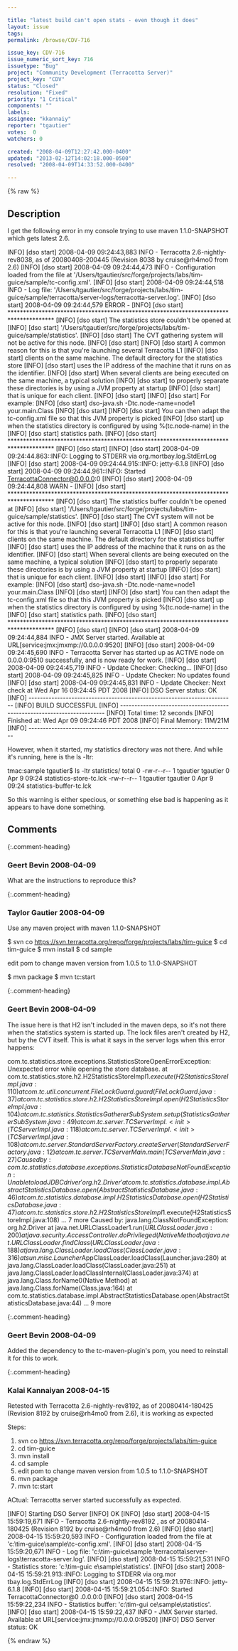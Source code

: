 ```yaml
---

title: "latest build can't open stats - even though it does"
layout: issue
tags: 
permalink: /browse/CDV-716

issue_key: CDV-716
issue_numeric_sort_key: 716
issuetype: "Bug"
project: "Community Development (Terracotta Server)"
project_key: "CDV"
status: "Closed"
resolution: "Fixed"
priority: "1 Critical"
components: ""
labels: 
assignee: "kkannaiy"
reporter: "tgautier"
votes:  0
watchers: 0

created: "2008-04-09T12:27:42.000-0400"
updated: "2013-02-12T14:02:18.000-0500"
resolved: "2008-04-09T14:33:52.000-0400"

---
```




{% raw %}



## Description

<div markdown="1" class="description">

I get the following error in my console trying to use maven 1.1.0-SNAPSHOT which gets latest 2.6.  

INFO] [dso start] 2008-04-09 09:24:43,883 INFO - Terracotta 2.6-nightly-rev8038, as of 20080408-200445 (Revision 8038 by cruise@rh4mo0 from 2.6)
[INFO] [dso start] 2008-04-09 09:24:44,473 INFO - Configuration loaded from the file at '/Users/tgautier/src/forge/projects/labs/tim-guice/sample/tc-config.xml'.
[INFO] [dso start] 2008-04-09 09:24:44,518 INFO - Log file: '/Users/tgautier/src/forge/projects/labs/tim-guice/sample/terracotta/server-logs/terracotta-server.log'.
[INFO] [dso start] 2008-04-09 09:24:44,579 ERROR - 
[INFO] [dso start] \*\*\*\*\*\*\*\*\*\*\*\*\*\*\*\*\*\*\*\*\*\*\*\*\*\*\*\*\*\*\*\*\*\*\*\*\*\*\*\*\*\*\*\*\*\*\*\*\*\*\*\*\*\*\*\*\*\*\*\*\*\*\*\*\*\*\*\*\*\*\*\*\*\*\*\*\*\*\*\*\*\*\*\*\*\*
[INFO] [dso start] The statistics store couldn't be opened at 
[INFO] [dso start] '/Users/tgautier/src/forge/projects/labs/tim-guice/sample/statistics'.
[INFO] [dso start] The CVT gathering system will not be active for this node.
[INFO] [dso start] 
[INFO] [dso start] A common reason for this is that you're launching several Terracotta L1
[INFO] [dso start] clients on the same machine. The default directory for the statistics store
[INFO] [dso start] uses the IP address of the machine that it runs on as the identifier.
[INFO] [dso start] When several clients are being executed on the same machine, a typical solution
[INFO] [dso start] to properly separate these directories is by using a JVM property at startup
[INFO] [dso start] that is unique for each client.
[INFO] [dso start] 
[INFO] [dso start] For example:
[INFO] [dso start]   dso-java.sh -Dtc.node-name=node1 your.main.Class
[INFO] [dso start] 
[INFO] [dso start] You can then adapt the tc-config.xml file so that this JVM property is picked
[INFO] [dso start] up when the statistics directory is configured by using %(tc.node-name) in the
[INFO] [dso start] statistics path.
[INFO] [dso start] \*\*\*\*\*\*\*\*\*\*\*\*\*\*\*\*\*\*\*\*\*\*\*\*\*\*\*\*\*\*\*\*\*\*\*\*\*\*\*\*\*\*\*\*\*\*\*\*\*\*\*\*\*\*\*\*\*\*\*\*\*\*\*\*\*\*\*\*\*\*\*\*\*\*\*\*\*\*\*\*\*\*\*\*\*\*
[INFO] [dso start] 
[INFO] [dso start] 2008-04-09 09:24:44.863::INFO:  Logging to STDERR via org.mortbay.log.StdErrLog
[INFO] [dso start] 2008-04-09 09:24:44.915::INFO:  jetty-6.1.8
[INFO] [dso start] 2008-04-09 09:24:44.961::INFO:  Started TerracottaConnector@0.0.0.0:0
[INFO] [dso start] 2008-04-09 09:24:44,808 WARN - 
[INFO] [dso start] \*\*\*\*\*\*\*\*\*\*\*\*\*\*\*\*\*\*\*\*\*\*\*\*\*\*\*\*\*\*\*\*\*\*\*\*\*\*\*\*\*\*\*\*\*\*\*\*\*\*\*\*\*\*\*\*\*\*\*\*\*\*\*\*\*\*\*\*\*\*\*\*\*\*\*\*\*\*\*\*\*\*\*\*\*\*
[INFO] [dso start] The statistics buffer couldn't be opened at 
[INFO] [dso start] '/Users/tgautier/src/forge/projects/labs/tim-guice/sample/statistics'.
[INFO] [dso start] The CVT system will not be active for this node.
[INFO] [dso start] 
[INFO] [dso start] A common reason for this is that you're launching several Terracotta L1
[INFO] [dso start] clients on the same machine. The default directory for the statistics buffer
[INFO] [dso start] uses the IP address of the machine that it runs on as the identifier.
[INFO] [dso start] When several clients are being executed on the same machine, a typical solution
[INFO] [dso start] to properly separate these directories is by using a JVM property at startup
[INFO] [dso start] that is unique for each client.
[INFO] [dso start] 
[INFO] [dso start] For example:
[INFO] [dso start]   dso-java.sh -Dtc.node-name=node1 your.main.Class
[INFO] [dso start] 
[INFO] [dso start] You can then adapt the tc-config.xml file so that this JVM property is picked
[INFO] [dso start] up when the statistics directory is configured by using %(tc.node-name) in the
[INFO] [dso start] statistics path.
[INFO] [dso start] \*\*\*\*\*\*\*\*\*\*\*\*\*\*\*\*\*\*\*\*\*\*\*\*\*\*\*\*\*\*\*\*\*\*\*\*\*\*\*\*\*\*\*\*\*\*\*\*\*\*\*\*\*\*\*\*\*\*\*\*\*\*\*\*\*\*\*\*\*\*\*\*\*\*\*\*\*\*\*\*\*\*\*\*\*\*
[INFO] [dso start] 
[INFO] [dso start] 2008-04-09 09:24:44,884 INFO - JMX Server started. Available at URL[service:jmx:jmxmp://0.0.0.0:9520]
[INFO] [dso start] 2008-04-09 09:24:45,690 INFO - Terracotta Server has started up as ACTIVE node on 0.0.0.0:9510 successfully, and is now ready for work.
[INFO] [dso start] 2008-04-09 09:24:45,719 INFO - Update Checker: Checking...
[INFO] [dso start] 2008-04-09 09:24:45,825 INFO - Update Checker: No updates found
[INFO] [dso start] 2008-04-09 09:24:45,831 INFO - Update Checker: Next check at Wed Apr 16 09:24:45 PDT 2008
[INFO] DSO Server status: OK
[INFO] ------------------------------------------------------------------------
[INFO] BUILD SUCCESSFUL
[INFO] ------------------------------------------------------------------------
[INFO] Total time: 12 seconds
[INFO] Finished at: Wed Apr 09 09:24:46 PDT 2008
[INFO] Final Memory: 11M/21M
[INFO] ------------------------------------------------------------------------



However, when it started, my statistics directory was not there.  And while it's running, here is the ls -ltr:

tmac:sample tgautier$ ls -ltr statistics/
total 0
-rw-r--r--  1 tgautier  tgautier  0 Apr  9 09:24 statistics-store-tc.lck
-rw-r--r--  1 tgautier  tgautier  0 Apr  9 09:24 statistics-buffer-tc.lck


So this warning is either specious, or something else bad is happening as it appears to have done something.

</div>

## Comments


{:.comment-heading}
### **Geert Bevin** <span class="date">2008-04-09</span>

<div markdown="1" class="comment">

What are the instructions to reproduce this?

</div>


{:.comment-heading}
### **Taylor Gautier** <span class="date">2008-04-09</span>

<div markdown="1" class="comment">

Use any maven project with maven 1.1.0-SNAPSHOT

$ svn co https://svn.terracotta.org/repo/forge/projects/labs/tim-guice
$ cd tim-guice
$ mvn install
$ cd sample

edit pom to change maven version from 1.0.5 to 1.1.0-SNAPSHOT

$ mvn package
$ mvn tc:start



</div>


{:.comment-heading}
### **Geert Bevin** <span class="date">2008-04-09</span>

<div markdown="1" class="comment">

The issue here is that H2 isn't included in the maven deps, so it's not there when the statistics system is started up. The lock files aren't created by H2, but by the CVT itself. This is what it says in the server logs when this error happens:

com.tc.statistics.store.exceptions.StatisticsStoreOpenErrorException: Unexpected error while opening the store database.
	at com.tc.statistics.store.h2.H2StatisticsStoreImpl$1.execute(H2StatisticsStoreImpl.java:110)
	at com.tc.util.concurrent.FileLockGuard.guard(FileLockGuard.java:37)
	at com.tc.statistics.store.h2.H2StatisticsStoreImpl.open(H2StatisticsStoreImpl.java:104)
	at com.tc.statistics.StatisticsGathererSubSystem.setup(StatisticsGathererSubSystem.java:49)
	at com.tc.server.TCServerImpl.<init>(TCServerImpl.java:118)
	at com.tc.server.TCServerImpl.<init>(TCServerImpl.java:108)
	at com.tc.server.StandardServerFactory.createServer(StandardServerFactory.java:12)
	at com.tc.server.TCServerMain.main(TCServerMain.java:27)
Caused by: com.tc.statistics.database.exceptions.StatisticsDatabaseNotFoundException: Unable to load JDBC driver 'org.h2.Driver'
	at com.tc.statistics.database.impl.AbstractStatisticsDatabase.open(AbstractStatisticsDatabase.java:46)
	at com.tc.statistics.database.impl.H2StatisticsDatabase.open(H2StatisticsDatabase.java:47)
	at com.tc.statistics.store.h2.H2StatisticsStoreImpl$1.execute(H2StatisticsStoreImpl.java:108)
	... 7 more
Caused by: java.lang.ClassNotFoundException: org.h2.Driver
	at java.net.URLClassLoader$1.run(URLClassLoader.java:200)
	at java.security.AccessController.doPrivileged(Native Method)
	at java.net.URLClassLoader.findClass(URLClassLoader.java:188)
	at java.lang.ClassLoader.loadClass(ClassLoader.java:316)
	at sun.misc.Launcher$AppClassLoader.loadClass(Launcher.java:280)
	at java.lang.ClassLoader.loadClass(ClassLoader.java:251)
	at java.lang.ClassLoader.loadClassInternal(ClassLoader.java:374)
	at java.lang.Class.forName0(Native Method)
	at java.lang.Class.forName(Class.java:164)
	at com.tc.statistics.database.impl.AbstractStatisticsDatabase.open(AbstractStatisticsDatabase.java:44)
	... 9 more



</div>


{:.comment-heading}
### **Geert Bevin** <span class="date">2008-04-09</span>

<div markdown="1" class="comment">

Added the dependency to the tc-maven-plugin's pom, you need to reinstall it for this to work.

</div>


{:.comment-heading}
### **Kalai Kannaiyan** <span class="date">2008-04-15</span>

<div markdown="1" class="comment">

Retested with Terracotta 2.6-nightly-rev8192, as of 20080414-180425 (Revision 8192 by cruise@rh4mo0 from 2.6), it is working as expected

Steps:

1. svn co https://svn.terracotta.org/repo/forge/projects/labs/tim-guice
2. cd tim-guice
3. mvn install
4. cd sample
5. edit pom to change maven version from 1.0.5 to 1.1.0-SNAPSHOT
6. mvn package
7. mvn tc:start 

ACtual: Terracotta server started successfully as expected.


[INFO] Starting DSO Server
[INFO] OK
[INFO] [dso start] 2008-04-15 15:59:19,671 INFO - Terracotta 2.6-nightly-rev8192
, as of 20080414-180425 (Revision 8192 by cruise@rh4mo0 from 2.6)
[INFO] [dso start] 2008-04-15 15:59:20,593 INFO - Configuration loaded from the
file at 'c:\tim-guice\sample\tc-config.xml'.
[INFO] [dso start] 2008-04-15 15:59:20,671 INFO - Log file: 'c:\tim-guice\sample
\terracotta\server-logs\terracotta-server.log'.
[INFO] [dso start] 2008-04-15 15:59:21,531 INFO - Statistics store: 'c:\tim-guic
e\sample\statistics'.
[INFO] [dso start] 2008-04-15 15:59:21.913::INFO:  Logging to STDERR via org.mor
tbay.log.StdErrLog
[INFO] [dso start] 2008-04-15 15:59:21.976::INFO:  jetty-6.1.8
[INFO] [dso start] 2008-04-15 15:59:21.054::INFO:  Started TerracottaConnector@0
.0.0.0:0
[INFO] [dso start] 2008-04-15 15:59:22,234 INFO - Statistics buffer: 'c:\tim-gui
ce\sample\statistics'.
[INFO] [dso start] 2008-04-15 15:59:22,437 INFO - JMX Server started. Available
at URL[service:jmx:jmxmp://0.0.0.0:9520]
[INFO] DSO Server status: OK

</div>



{% endraw %}
